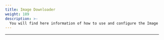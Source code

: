 ```yaml
---
title: Image Downloader
weight: 189
description: >-
  You will find here information of how to use and configure the Image Downloader in Beagle Flutter.
---
```


---

<!-- todo -->
